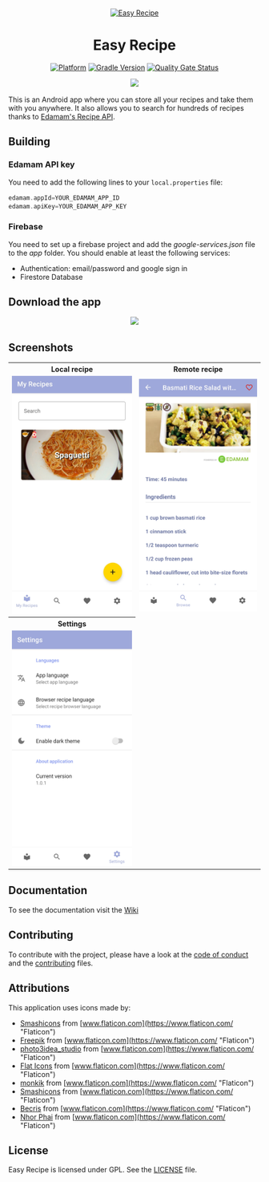 <br>
<p align="center">
  <a href="https://github.com/EasyRecipe/Easy-Recipe" target="_blank">
    <img src="https://github.com/EasyRecipe/Easy-Recipe/blob/develop/app/src/main/res/mipmap-xxxhdpi/ic_launcher.png" alt="Easy Recipe" height="250" width="250"/>
  </a>
</p>

<h1 align="center">Easy Recipe</h1>

<p align="center">
  <a href="https://www.android.com" target="__blank"><img src="https://img.shields.io/badge/platform-Android-yellow.svg?style=plastic" alt="Platform"></a>
  <a href="https://docs.gradle.org/current/release-notes" target="__blank"><img src="https://img.shields.io/badge/gradle-4.3-green.svg?style=plastic" alt="Gradle Version"></a>
  <a href="https://sonarcloud.io/dashboard?id=Appaxer_EasyRecipe"><img src="https://sonarcloud.io/api/project_badges/measure?project=Appaxer_EasyRecipe&metric=alert_status" alt="Quality Gate Status"></a>
</p>

<p align="center">
  <a href="https://www.edamam.com" title="Powered by Edamam" target="_blank">
    <img src="https://developer.edamam.com/images/transparent.png" height="30">
  </a>
</p>

This is an Android app where you can store all your recipes and take them with you anywhere. It also allows you to search for hundreds of recipes thanks to [Edamam's Recipe API](https://developer.edamam.com/edamam-docs-recipe-api).

## Building
### Edamam API key
You need to add the following lines to your `local.properties` file:
```gradle
edamam.appId=YOUR_EDAMAM_APP_ID
edamam.apiKey=YOUR_EDAMAM_APP_KEY
```

### Firebase
You need to set up a firebase project and add the *google-services.json* file to the *app* folder. You should enable at least the following services:
- Authentication: email/password and google sign in
- Firestore Database

## Download the app

<p align="center">
  <a href="https://github.com/EasyRecipe/Easy-Recipe/releases/latest/download/easy-recipe.apk">
    <img src="https://www.inspirefm.org/wp-content/uploads/button-apk.png" height="100">
  </a>
</p>

## Screenshots
<table style="width:100%">
  <tr>
    <th>Local recipe</th>
    <th>Remote recipe</th>
  </tr>
  <tr>
    <td><img src="screenshots/local_recipes.jpg"/></td>
    <td><img src="screenshots/remote_recipe.jpg"/></td>
  </tr>
  <tr>
    <th>Settings</th>
  </tr>
  <tr>
    <td><img src="screenshots/settings.jpg"/></td>
  </tr>
</table>

## Documentation
To see the documentation visit the [Wiki](https://github.com/EasyRecipe/Easy-Recipe/wiki)

## Contributing
To contribute with the project, please have a look at the [code of conduct](CODE_OF_CONDUCT.md) and the [contributing](CONTRIBUTING.md) files.

## Attributions
This application uses icons made by:

- [Smashicons](https://smashicons.com/ "Smashicons") from [www.flaticon.com](https://www.flaticon.com/ "Flaticon")
- [Freepik](https://www.freepik.com "Freepik") from [www.flaticon.com](https://www.flaticon.com/ "Flaticon")
- [photo3idea_studio](https://www.flaticon.com/authors/photo3idea-studio "photo3idea_studio") from [www.flaticon.com](https://www.flaticon.com/ "Flaticon")
- [Flat Icons](https://www.flaticon.com/authors/flat-icons "Flat Icons") from [www.flaticon.com](https://www.flaticon.com/ "Flaticon")
- [monkik](https://www.flaticon.com/authors/monkik "monkik") from [www.flaticon.com](https://www.flaticon.com/ "Flaticon")
- [Smashicons](https://www.flaticon.com/authors/smashicons "Smashicons") from [www.flaticon.com](https://www.flaticon.com/ "Flaticon")
- [Becris](https://www.flaticon.com/authors/becris "Becris") from [www.flaticon.com](https://www.flaticon.com/ "Flaticon")
- [Nhor Phai](https://www.flaticon.com/authors/nhor-phai "Nhor Phai") from [www.flaticon.com](https://www.flaticon.com/ "Flaticon")

## License
Easy Recipe is licensed under GPL. See the [LICENSE](LICENSE) file.
